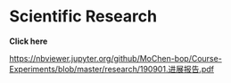 # Scientific Research

**Click here**

https://nbviewer.jupyter.org/github/MoChen-bop/Course-Experiments/blob/master/research/190901.进展报告.pdf
